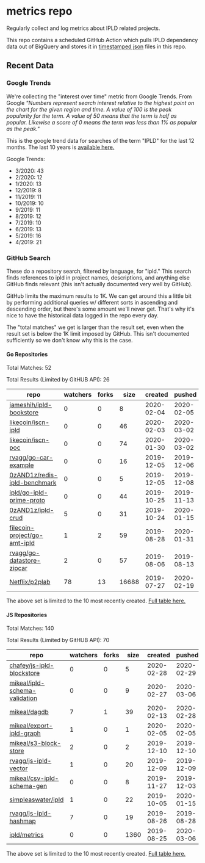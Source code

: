 # metrics repo

Regularly collect and log metrics about IPLD related projects.

This repo contains a scheduled GitHub Action which pulls IPLD dependency data out of BigQuery and stores it 
in [timestamped json](./logs) files in this repo.

## Recent Data

### Google Trends

We're collecting the "interest over time" metric from Google Trends. From Google *"Numbers 
represent search interest relative to the highest point on the chart for the given region and 
time. A value of 100 is the peak popularity for the term. A value of 50 means that the term is 
half as popular. Likewise a score of 0 means the term was less than 1% as popular as the peak."*

This is the google trend data for searches of the term "IPLD" for the
last 12 months. The last 10 years is [available here.](./results/google-trends.md)



Google Trends:
*  3/2020: 43
*  2/2020: 12
*  1/2020: 13
*  12/2019: 8
*  11/2019: 11
*  10/2019: 10
*  9/2019: 11
*  8/2019: 12
*  7/2019: 10
*  6/2019: 13
*  5/2019: 16
*  4/2019: 21

### GitHub Search

These do a repository search, filtered by language, for "ipld." This search
finds references to ipld in project names, descriptions, and anything else
GitHub finds relevant (this isn't actually documented very well by GitHub).

GitHub limits the maximum results to 1K. We can get around this a little bit
by performing additional queries w/ different sorts in ascending and descending
order, but there's some amount we'll never get. That's why it's nice to have
the historical data logged in the repo every day.

The "total matches" we get is larger than the result set, even when the result
set is below the 1K limit imposed by GitHub. This isn't documented sufficiently
so we don't know why this is the case.

#### Go Repositories

Total Matches: 52

Total Results (Limited by GitHUB API): 26

| repo | watchers | forks | size | created | pushed |
| ---- | -------- | ----- | ---- | ------- | ------ |
| [jameshih/ipld-bookstore](https://github.com/jameshih/ipld-bookstore)| 0 | 0 | 8| 2020-02-04 | 2020-02-05 |
| [likecoin/iscn-ipld](https://github.com/likecoin/iscn-ipld)| 0 | 0 | 46| 2020-02-03 | 2020-03-02 |
| [likecoin/iscn-poc](https://github.com/likecoin/iscn-poc)| 0 | 0 | 74| 2020-01-30 | 2020-03-02 |
| [rvagg/go-car-example](https://github.com/rvagg/go-car-example)| 0 | 0 | 16| 2019-12-05 | 2019-12-06 |
| [0zAND1z/redis-ipld-benchmark](https://github.com/0zAND1z/redis-ipld-benchmark)| 0 | 0 | 5| 2019-12-05 | 2019-12-08 |
| [ipld/go-ipld-prime-proto](https://github.com/ipld/go-ipld-prime-proto)| 0 | 0 | 44| 2019-10-25 | 2019-11-13 |
| [0zAND1z/ipld-crud](https://github.com/0zAND1z/ipld-crud)| 5 | 0 | 31| 2019-10-24 | 2020-01-15 |
| [filecoin-project/go-amt-ipld](https://github.com/filecoin-project/go-amt-ipld)| 1 | 2 | 59| 2019-08-28 | 2020-01-31 |
| [rvagg/go-datastore-zipcar](https://github.com/rvagg/go-datastore-zipcar)| 2 | 0 | 57| 2019-08-06 | 2019-08-13 |
| [Netflix/p2plab](https://github.com/Netflix/p2plab)| 78 | 13 | 16688| 2019-07-27 | 2020-02-19 |


The above set is limited to the 10 most recently created. 
[Full table here.](./results/repo_search_go.md)

#### JS Repositories

Total Matches: 140

Total Results (Limited by GitHUB API): 70

| repo | watchers | forks | size | created | pushed |
| ---- | -------- | ----- | ---- | ------- | ------ |
| [chafey/js-ipld-blockstore](https://github.com/chafey/js-ipld-blockstore)| 0 | 0 | 5| 2020-02-28 | 2020-02-29 |
| [mikeal/ipld-schema-validation](https://github.com/mikeal/ipld-schema-validation)| 0 | 0 | 9| 2020-02-27 | 2020-03-06 |
| [mikeal/dagdb](https://github.com/mikeal/dagdb)| 7 | 1 | 39| 2020-02-13 | 2020-02-28 |
| [mikeal/export-ipld-graph](https://github.com/mikeal/export-ipld-graph)| 1 | 0 | 1| 2020-02-05 | 2020-02-05 |
| [mikeal/s3-block-store](https://github.com/mikeal/s3-block-store)| 2 | 0 | 2| 2019-12-10 | 2019-12-10 |
| [rvagg/js-ipld-vector](https://github.com/rvagg/js-ipld-vector)| 1 | 0 | 20| 2019-12-09 | 2019-12-09 |
| [mikeal/csv-ipld-schema-gen](https://github.com/mikeal/csv-ipld-schema-gen)| 0 | 0 | 8| 2019-11-27 | 2019-12-03 |
| [simpleaswater/ipld](https://github.com/simpleaswater/ipld)| 1 | 0 | 22| 2019-10-05 | 2020-01-15 |
| [rvagg/js-ipld-hashmap](https://github.com/rvagg/js-ipld-hashmap)| 7 | 0 | 19| 2019-08-26 | 2019-08-28 |
| [ipld/metrics](https://github.com/ipld/metrics)| 0 | 0 | 1360| 2019-08-25 | 2020-03-06 |


The above set is limited to the 10 most recently created. 
[Full table here.](./results/repo_search_js.md)
